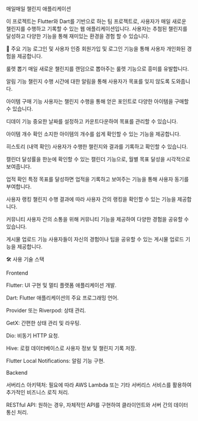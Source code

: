 매일매일 챌린지 애플리케이션 

이 프로젝트는 Flutter와 Dart를 기반으로 하는 팀 프로젝트로, 사용자가 매일 새로운 챌린지를 수행하고 기록할 수 있는 웹 애플리케이션입니다. 사용자는 추첨된 챌린지를 달성하고 다양한 기능을 통해 재미있는 환경을 경험 할 수 있습니다.

📝 주요 기능
로그인 및 사용자 인증
회원가입 및 로그인 기능을 통해 사용자 개인화된 경험을 제공합니다.

룰렛 뽑기
매일 새로운 챌린지를 랜덤으로 뽑아주는 룰렛 기능으로 흥미를 유발합니다.

알림 기능
챌린지 수행 시간에 대한 알림을 통해 사용자가 목표를 잊지 않도록 도와줍니다.

아이템 구매 기능
사용자는 챌린지 수행을 통해 얻은 포인트로 다양한 아이템을 구매할 수 있습니다.

디데이 기능
중요한 날짜를 설정하고 카운트다운하여 목표를 관리할 수 있습니다.

아이템 개수 확인
소지한 아이템의 개수를 쉽게 확인할 수 있는 기능을 제공합니다.

히스토리 (내역 확인)
사용자가 수행한 챌린지와 결과를 기록하고 확인할 수 있습니다.

캘린더
달성률을 한눈에 확인할 수 있는 캘린더 기능으로, 월별 목표 달성을 시각적으로 보여줍니다.

업적 확인
특정 목표를 달성하면 업적을 기록하고 보여주는 기능을 통해 사용자 동기를 부여합니다.

사용자 랭킹
챌린지 수행 결과에 따라 사용자 간의 랭킹을 확인할 수 있는 기능을 제공합니다.

커뮤니티
사용자 간의 소통을 위해 커뮤니티 기능을 제공하여 다양한 경험을 공유할 수 있습니다.

게시물 업로드 기능
사용자들이 자신의 경험이나 팁을 공유할 수 있는 게시물 업로드 기능을 제공합니다.

🛠 사용 기술 스택

Frontend

Flutter: UI 구현 및 멀티 플랫폼 애플리케이션 개발.

Dart: Flutter 애플리케이션의 주요 프로그래밍 언어.

Provider 또는 Riverpod: 상태 관리.

GetX: 간편한 상태 관리 및 라우팅.

Dio: 비동기 HTTP 요청.

Hive: 로컬 데이터베이스로 사용자 정보 및 챌린지 기록 저장.

Flutter Local Notifications: 알림 기능 구현.



Backend

서버리스 아키텍처: 필요에 따라 AWS Lambda 또는 기타 서버리스 서비스를 활용하여 추가적인 비즈니스 로직 처리.

RESTful API: 원하는 경우, 자체적인 API를 구현하여 클라이언트와 서버 간의 데이터 통신 처리.

